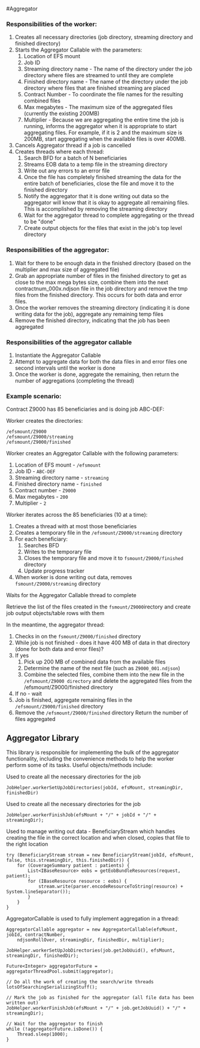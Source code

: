 #Aggregator
### Responsibilities of the worker:

1. Creates all necessary directories (job directory, streaming directory and finished directory)
1. Starts the Aggregator Callable with the parameters:
   1. Location of EFS mount
   1. Job ID
   1. Streaming directory name - The name of the directory under the job directory where files are streamed to until they are complete
   1. Finished directory name - The name of the directory under the job directory where files that are finished streaming are placed
   1. Contract Number - To coordinate the file names for the resulting combined files
   1. Max megabytes - The maximum size of the aggregated files (currently the existing 200MB)
   1. Multiplier - Because we are aggregating the entire time the job is running, informs the aggregator when it is appropriate to start aggregating files. For example, if it is 2 and the maximum size is 200MB, start aggregating when the available files is over 400MB.
1. Cancels Aggregator thread if a job is cancelled
1. Creates threads where each thread:
   1. Search BFD for a batch of N beneficiaries
   2. Streams EOB data to a temp file in the streaming directory
   3. Write out any errors to an error file
   4. Once the file has completely finished streaming the data for the entire batch of beneficiaries, close the file and move it to the finished directory
   5. Notify the aggregator that it is done writing out data so the aggregator will know that it is okay to aggregate all remaining files. This is accomplished by removing the streaming directory
   6. Wait for the aggregator thread to complete aggregating or the thread to be "done"
   7. Create output objects for the files that exist in the job's top level directory

### Responsibilities of the aggregator:
1. Wait for there to be enough data in the finished directory (based on the multiplier and max size of aggregated file)
2. Grab an appropriate number of files in the finished directory to get as close to the max mega bytes size, combine them into the next contractnum_000x.ndjson file in the job directory and remove the tmp files from the finished directory. This occurs for both data and error files.
3. Once the worker removes the streaming directory (indicating it is done writing data for the job), aggregate any remaining temp files
4. Remove the finished directory, indicating that the job has been aggregated

### Responsibilities of the aggregator callable
1. Instantiate the Aggregator Callable
2. Attempt to aggregate data for both the data files in and error files one second intervals until the worker is done
3. Once the worker is done, aggregate the remaining, then return the number of aggregations (completing the thread)

### Example scenario:
Contract Z9000 has 85 beneficiaries and is doing job ABC-DEF:

Worker creates the directories:

```
/efsmount/Z9000
/efsmount/Z9000/streaming
/efsmount/Z9000/finished
```
Worker creates an Aggregator Callable with the following parameters:

1. Location of EFS mount - ```/efsmount```
2. Job ID - ```ABC-DEF```
3. Streaming directory name - ```streaming```
4. Finished directory name - ```finished```
5. Contract number - ```Z9000```
6. Max megabytes - ```200```
7. Multiplier - ```2```

Worker iterates across the 85 beneficiaries (10 at a time):

1. Creates a thread with at most those beneficiaries
2. Creates a temporary file in the ```/efsmount/Z9000/streaming``` directory
3. For each beneficiary:
   1. Searches BFD
   1. Writes to the temporary file
   1. Closes the temporary file and move it to ```fsmount/Z9000/finished``` directory
   1. Update progress tracker
4. When worker is done writing out data, removes ```fsmount/Z9000/streaming``` directory

Waits for the Aggregator Callable thread to complete

Retrieve the list of the files created in the ```fsmount/Z9000```irectory and create job output objects/table rows with them

In the meantime, the aggregator thread:

1. Checks in on the ```fsmount/Z9000/finished``` directory
2. While job is not finished - does it have 400 MB of data in that directory (done for both data and error files)?
3. If yes
   1. Pick up 200 MB of combined data from the available files
   2. Determine the name of the next file (such as ```Z9000_001.ndjson```)
   2. Combine the selected files, combine them into the new file in the ```/efsmount/Z9000 directory``` and delete the aggregated files from the /efsmount/Z9000/finished directory
4. If no - wait
5. Job is finished, aggregate remaining files in the ```/efsmount/Z9000/finished``` directory
6. Remove the ```/efsmount/Z9000/finished``` directory
Return the number of files aggregated

## Aggregator Library

This library is responsible for implementing the bulk of the aggregator functionality, including the convenience methods to help the worker perform some of its tasks. Useful objects/methods include:

Used to create all the necessary directories for the job

```JobHelper.workerSetUpJobDirectories(jobId, efsMount, streamingDir, finishedDir)```

Used to create all the necessary directories for the job

```JobHelper.workerFinishJob(efsMount + "/" + jobId + "/" + streamingDir);```

Used to manage writing out data - BeneficiaryStream which handles creating the file in the correct location and when closed, copies that file to the right location

```
try (BeneficiaryStream stream = new BeneficiaryStream(jobId, efsMount, false, this.streamingDir, this.finishedDir)) {
    for (CoverageSummary patient : patients) {
        List<IBaseResource> eobs = getEobBundleResources(request, patient);
        for (IBaseResource resource : eobs) {
            stream.write(parser.encodeResourceToString(resource) + System.lineSeparator());
        }
    }
}
```

AggregatorCallable is used to fully implement aggregation in a thread:

```
AggregatorCallable aggregator = new AggregatorCallable(efsMount, jobId, contractNumber,
    ndjsonRollOver, streamingDir, finishedDir, multiplier);

JobHelper.workerSetUpJobDirectories(job.getJobUuid(), efsMount, streamingDir, finishedDir);
    
Future<Integer> aggregatorFuture = aggregatorThreadPool.submit(aggregator);

// Do all the work of creating the search/write threads
lotsOfSearchingSerializingStuff();
 
// Mark the job as finished for the aggregator (all file data has been written out)
JobHelper.workerFinishJob(efsMount + "/" + job.getJobUuid() + "/" + streamingDir);

// Wait for the aggregator to finish
while (!aggregatorFuture.isDone()) {
    Thread.sleep(1000);
}
```
